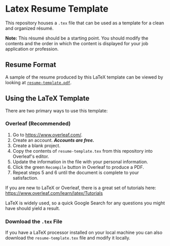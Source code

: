 # Latex Resume Template

This repository houses a `.tex` file that can be used as a template for a clean and organized résumé. 

**Note:** This résumé should be a starting point. You should modify the contents and the order in which the content is displayed for your job application or profession. 

## Resume Format
A sample of the resume produced by this LaTeX template can be viewed by looking at [`resume-template.pdf`](resume-template.pdf). 

## Using the LaTeX Template
There are two primary ways to use this template:

### Overleaf (Recommended)
1. Go to https://www.overleaf.com/.
2. Create an account. ***Accounts are free.***
3. Create a blank project. 
4. Copy the contents of `resume-template.tex` from this repository into Overleaf's editor.
5. Update the information in the file with your personal information.
6. Click the green `Recompile` button in Overleaf to produce a PDF. 
7. Repeat steps 5 and 6 until the document is complete to your satisfaction.

If you are new to LaTeX or Overleaf, there is a great set of tutorials here: https://www.overleaf.com/learn/latex/Tutorials

LaTeX is widely used, so a quick Google Search for any questions you might have should yield a result.

### Download the `.tex` File
If you have a LaTeX processor installed on your local machine you can also download the `resume-template.tex` file and modify it locally. 
